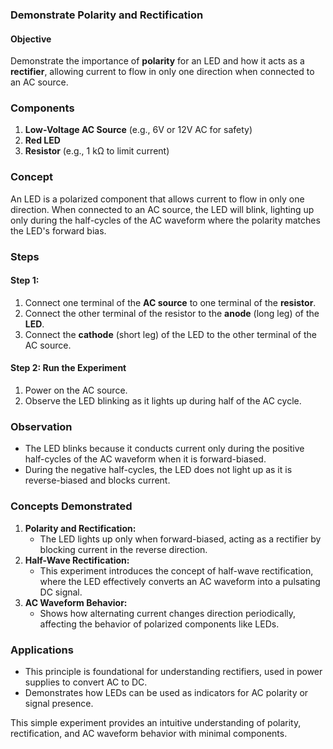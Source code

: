 ### **Demonstrate Polarity and Rectification**

#### **Objective**

Demonstrate the importance of **polarity** for an LED and how it acts as a **rectifier**, allowing current to flow in only one direction when connected to an AC source.

### **Components**

1. **Low-Voltage AC Source** (e.g., 6V or 12V AC for safety)
2. **Red LED**
3. **Resistor** (e.g., 1 kΩ to limit current)

### **Concept**

An LED is a polarized component that allows current to flow in only one direction. When connected to an AC source, the LED will blink, lighting up only during the half-cycles of the AC waveform where the polarity matches the LED's forward bias.

### **Steps**

#### Step 1:

1. Connect one terminal of the **AC source** to one terminal of the **resistor**.
2. Connect the other terminal of the resistor to the **anode** (long leg) of the **LED**.
3. Connect the **cathode** (short leg) of the LED to the other terminal of the AC source.

#### Step 2: Run the Experiment

1. Power on the AC source.
2. Observe the LED blinking as it lights up during half of the AC cycle.

### **Observation**

- The LED blinks because it conducts current only during the positive half-cycles of the AC waveform when it is forward-biased.
- During the negative half-cycles, the LED does not light up as it is reverse-biased and blocks current.

### **Concepts Demonstrated**

1. **Polarity and Rectification:**
   - The LED lights up only when forward-biased, acting as a rectifier by blocking current in the reverse direction.
2. **Half-Wave Rectification:**
   - This experiment introduces the concept of half-wave rectification, where the LED effectively converts an AC waveform into a pulsating DC signal.
3. **AC Waveform Behavior:**
   - Shows how alternating current changes direction periodically, affecting the behavior of polarized components like LEDs.

### **Applications**

- This principle is foundational for understanding rectifiers, used in power supplies to convert AC to DC.
- Demonstrates how LEDs can be used as indicators for AC polarity or signal presence.

This simple experiment provides an intuitive understanding of polarity, rectification, and AC waveform behavior with minimal components.
